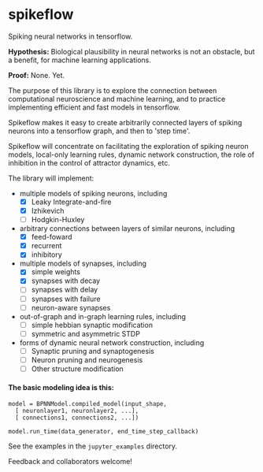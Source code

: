 # spikeflow

Spiking neural networks in tensorflow.

**Hypothesis:** Biological plausibility in neural networks is not an obstacle, but a benefit, for machine learning applications.

**Proof:** None. Yet.

The purpose of this library is to explore the connection between computational neuroscience and machine learning, and to practice implementing efficient and fast models in tensorflow.

Spikeflow makes it easy to create arbitrarily connected layers of spiking neurons into a tensorflow graph, and then to 'step time'.

Spikeflow will concentrate on facilitating the exploration of spiking neuron models, local-only learning rules, dynamic network construction, the role of inhibition in the control of attractor dynamics, etc.

The library will implement:
- multiple models of spiking neurons, including
  - [x] Leaky Integrate-and-fire
  - [x] Izhikevich
  - [ ] Hodgkin-Huxley
- arbitrary connections between layers of similar neurons, including
  - [x] feed-foward
  - [x] recurrent
  - [x] inhibitory
- multiple models of synapses, including
  - [x] simple weights
  - [x] synapses with decay
  - [ ] synapses with delay
  - [ ] synapses with failure
  - [ ] neuron-aware synapses
- out-of-graph and in-graph learning rules, including
  - [ ] simple hebbian synaptic modification
  - [ ] symmetric and asymmetric STDP
- forms of dynamic neural network construction, including
  - [ ] Synaptic pruning and synaptogenesis
  - [ ] Neuron pruning and neurogenesis
  - [ ] Other structure modification

#### The basic modeling idea is this:

```
model = BPNNModel.compiled_model(input_shape,
  [ neuronlayer1, neuronlayer2, ...],
  [ connections1, connections2, ...])

model.run_time(data_generator, end_time_step_callback)
```

See the examples in the `jupyter_examples` directory.

Feedback and collaborators welcome!
